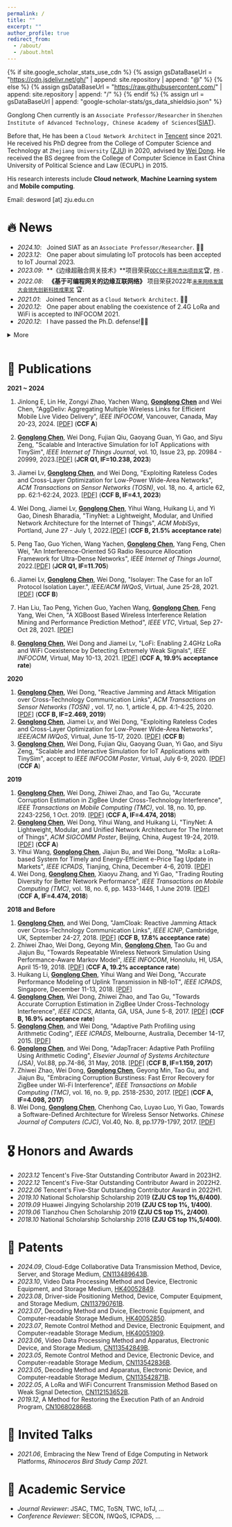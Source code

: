 ```yaml
---
permalink: /
title: ""
excerpt: ""
author_profile: true
redirect_from: 
  - /about/
  - /about.html
---
```


{% if site.google_scholar_stats_use_cdn %}
{% assign gsDataBaseUrl = "https://cdn.jsdelivr.net/gh/" | append: site.repository | append: "@" %}
{% else %}
{% assign gsDataBaseUrl = "https://raw.githubusercontent.com/" | append: site.repository | append: "/" %}
{% endif %}
{% assign url = gsDataBaseUrl | append: "google-scholar-stats/gs_data_shieldsio.json" %}

<span class='anchor' id='about-me'></span>


Gonglong Chen currently is an `Associate Professor/Researcher` in `Shenzhen Institute of Advanced Technology, Chinese Academy of Sciences`([SIAT](https://www.siat.ac.cn/)).

Before that, He has been a `Cloud Network Architect` in [Tencent](https://www.tencent.com/zh-cn/business.html) since 2021.
He received his PhD degree from the College of Computer Science and Technology at `Zhejiang University` ([ZJU](https://www.zju.edu.cn/)) in 2020, advised by [Wei Dong](https://dongw.emnets.cn/).
He received the BS degree from the College of Computer Science in East China University of Political Science and Law (ECUPL) in 2015. 

His research interests include **Cloud network**, **Machine Learning system** and **Mobile computing**.

Email: desword [at] zju.edu.cn 


# 🔥 News
- *2024.10*: &nbsp; Joined SIAT as an `Associate Professor/Researcher`. 🎉🎉
- *2023.12*: &nbsp; One paper about simulating IoT protocols has been accepted to IoT Journal 2023.  
- *2023.09*: &nbsp;**《边缘超融合网关技术》**项目荣获[`ODCC十周年杰出项目奖`](http://www.d1net.com/news/hyxg/579329.html)🏆, [`PR`](https://cloud.tencent.com/developer/article/2410141) .
- *2022.08*: &nbsp; **《基于可编程网关的边缘互联网络》** 项目荣获2022年[`未来网络发展大会领先创新科技成果奖`](https://www.51cto.com/article/717189.html) 🏆.
- *2021.01*: &nbsp; Joined Tencent as a `Cloud Network Architect`. 🎉🎉
- *2020.12*: &nbsp; One paper about enabling the coexistence of 2.4G LoRa and WiFi is accepted to INFOCOM 2021. 
- *2020.12*: &nbsp; I have passed the Ph.D. defense!🎉🎉

<details>
<summary>More<p style="line-height:1.4"></p></summary>
  
<ul>
  <li>[07/2021] CloudPinraffic accepted to <a href="https://2021.issre.net/">ISSRE'21</a>. Congrats to Shize!</li>
  <li>[07/2021] P4DAD accepted to <a href="https://www.sciencedirect.com/journal/computer-networks/vol/198/suppl/C">Elsevier Computer Networks</a>.</li>
  <li>[04/2021] CASD accepted to <a href="https://iwqos2021.ieee-iwqos.org/">IWQoS'21</a>.</li>
  <li>[04/2021] pSAV accepted to <a href="https://iwqos2021.ieee-iwqos.org/">IWQoS'21</a>. Congrats to Jiamin!</li>
</ul>
</details>


# 📝 Publications 

**2021 ~ 2024**

1.  Jinlong E, Lin He, Zongyi Zhao, Yachen Wang, **<u>Gonglong Chen</u>** and Wei Chen, "AggDeliv: Aggregating Multiple Wireless Links for Efficient Mobile Live Video Delivery",  *IEEE INFOCOM*, Vancouver, Canada, May 20-23, 2024. [[PDF]](https://desword.github.io/paper/infocom24-AggDeliv.pdf) (**<span class="color-text">CCF A</span>**)

1.  **<u>Gonglong Chen</u>**, Wei Dong, Fujian Qiu, Gaoyang Guan, Yi Gao, and Siyu Zeng, "Scalable and Interactive Simulation for IoT Applications with TinySim", *IEEE Internet of Things Journal*,  vol. 10, Issue 23,  pp. 20984 - 20999,  2023.[[PDF]](https://desword.github.io/paper/iotj23-tinysim.pdf) (**<span class="color-text">JCR Q1</span>, IF=10.238, 2023**)
1.  Jiamei Lv, **<u>Gonglong Chen</u>**, and Wei Dong, "Exploiting Rateless Codes and Cross-Layer Optimization for Low-Power Wide-Area Networks",  *ACM Transactions on Sensor Networks (TOSN)*, vol. 18, no. 4, article 62, pp. 62:1-62:24, 2023. [[PDF]](https://desword.github.io/paper/tosn23-eLora.pdf) (**CCF B, IF=4.1, 2023**)

1.  Wei Dong, Jiamei Lv, **<u>Gonglong Chen</u>**, Yihui Wang, Huikang Li, and Yi Gao, Dinesh Bharadia, "TinyNet: a Lightweight, Modular, and Unified Network Architecture for the Internet of Things", *ACM MobiSys*, Portland, June 27 - July 1, 2022.[[PDF]](https://desword.github.io/paper/mobisys22-tinynet.pdf) (**CCF B, 21.5% acceptance rate**)
1.  Peng Tao, Guo Yichen, Wang Yachen, **<u>Gonglong Chen</u>**, Yang Feng, Chen Wei, "An Interference-Oriented 5G Radio Resource Allocation Framework for Ultra-Dense Networks", *IEEE Internet of Things Journal*,  2022.[[PDF]](https://desword.github.io/paper/iotj22-5g.pdf) (**<span class="color-text">JCR Q1</span>, IF=11.705**)
1.  Jiamei Lv, **<u>Gonglong Chen</u>**, Wei Dong, "Isolayer: The Case for an IoT Protocol Isolation Layer.", *IEEE/ACM IWQoS*, Virtual, June 25-28, 2021. [[PDF]](#) (**CCF B**)
1.  Han Liu, Tao Peng, Yichen Guo, Yachen Wang, **<u>Gonglong Chen</u>**, Feng Yang, Wei Chen, "A XGBoost Based Wireless Interference Relation Mining and Performance Prediction Method", *IEEE VTC*, Virtual, Sep 27- Oct 28, 2021. [[PDF]](https://desword.github.io/paper/vtc21-xgboost.pdf)
1.  **<u>Gonglong Chen</u>**, Wei Dong and Jiamei Lv, "LoFi: Enabling 2.4GHz LoRa and WiFi Coexistence by Detecting Extremely Weak Signals",  *IEEE INFOCOM*, Virtual, May 10-13, 2021. [[PDF]](https://desword.github.io/paper/infocom21-lofi.pdf) (**<span class="color-text">CCF A</span>, 19.9% acceptance rate**)

**2020**

1.  **<u>Gonglong Chen</u>**, Wei Dong, "Reactive Jamming and Attack Mitigation over Cross-Technology Communication Links", *ACM Transactions on Sensor Networks (TOSN)* , vol. 17, no. 1, article 4, pp. 4:1-4:25, 2020. [[PDF]](https://desword.github.io/paper/tosn20-jamcloak.pdf) (**CCF B, IF=2.469, 2019**)
1.  **<u>Gonglong Chen</u>**, Jiamei Lv, and Wei Dong, "Exploiting Rateless Codes and Cross-Layer Optimization for Low-Power Wide-Area Networks",  *IEEE/ACM IWQoS*, Virtual, June 15-17, 2020. [[PDF]](https://desword.github.io/paper/iwqos20_eLoRa.pdf) (**CCF B**)
1.  **<u>Gonglong Chen</u>**, Wei Dong, Fujian Qiu, Gaoyang Guan, Yi Gao, and Siyu Zeng, "Scalable and Interactive Simulation for IoT Applications with TinySim", accept to *IEEE INFOCOM Poster*, Virtual, July 6-9, 2020. [[PDF]](https://desword.github.io/paper/infocom20-poster-tinysim.pdf) (**<span class="color-text">CCF A</span>**)

**2019**

1.  **<u>Gonglong Chen</u>**, Wei Dong, Zhiwei Zhao, and Tao Gu, "Accurate Corruption Estimation in ZigBee Under Cross-Technology Interference", *IEEE Transactions on Mobile Computing (TMC)*, vol. 18, no. 10, pp. 2243-2256, 1 Oct. 2019. [[PDF]](https://desword.github.io/paper/tmc19_accuest.pdf) (**<span class="color-text">CCF A</span>, IF=4.474, 2018**)
1.  **<u>Gonglong Chen</u>**, Wei Dong, Yihui Wang, and Huikang Li, "TinyNet: A Lightweight, Modular, and Unified Network Architecture for The Internet of Things", *ACM SIGCOMM Poster*, Beijing, China, Augest 19-24, 2019. [[PDF]](https://desword.github.io/paper/sigcomm19_tinynet_poster_v2.pdf) (**<span class="color-text">CCF A</span>**)
1. Yihui Wang, **<u>Gonglong Chen</u>**, Jiajun Bu, and Wei Dong, "MoRa: a LoRa-based System for Timely and Energy-Efficient e-Price Tag Update in Markets", *IEEE ICPADS*, Tianjing, China, December 4-6, 2019. [[PDF]](https://desword.github.io/paper/icpads19-mora.pdf)
1.  Wei Dong, **<u>Gonglong Chen</u>**, Xiaoyu Zhang, and Yi Gao, "Trading Routing Diversity for Better Network Performance", *IEEE Transactions on Mobile Computing (TMC)*, vol. 18, no. 6, pp. 1433-1446, 1 June 2019. [[PDF]](https://desword.github.io/paper/tmc18_flexcut.pdf) (**<span class="color-text">CCF A</span>, IF=4.474, 2018**)


**2018 and Before**

1.  **<u>Gonglong Chen</u>**, and Wei Dong, "JamCloak: Reactive Jamming Attack over Cross-Technology Communication Links", *IEEE ICNP*, Cambridge, UK, September 24-27, 2018. [[PDF]](https://desword.github.io/paper/icnp18_jamcloak.pdf) (**CCF B, 17.8% acceptance rate**)
1.  Zhiwei Zhao, Wei Dong, Geyong Min, **<u>Gonglong Chen</u>**, Tao Gu and Jiajun Bu, "Towards Repeatable Wireless Network Simulation Using Performance-Aware Markov Model", *IEEE INFOCOM*, Honolulu, HI, USA, April 15-19, 2018. [[PDF]](https://desword.github.io/paper/Infocom18-zhao.pdf) (**<span class="color-text">CCF A</span>, 19.2% acceptance rate**)
1.  Huikang Li, **<u>Gonglong Chen</u>**, Yihui Wang and Wei Dong, "Accurate Performance Modeling of Uplink Transmission in NB-IoT", *IEEE ICPADS*, Singapore, December 11-13, 2018. [[PDF]](https://desword.github.io/paper/icpads18_nblink.pdf)
1.  **<u>Gonglong Chen</u>**, Wei Dong, Zhiwei Zhao, and Tao Gu, "Towards Accurate Corruption Estimation in ZigBee Under Cross-Technology Interference", *IEEE ICDCS*, Atlanta, GA, USA, June 5-8, 2017. [[PDF]](https://desword.github.io/paper/icdcs17_AccuEst.pdf) (**CCF B, 16.9% acceptance rate**)
1.  **<u>Gonglong Chen</u>**, and Wei Dong, "Adaptive Path Profiling using Arithmetic Coding", *IEEE ICPADS*, Melbourne, Australia, December 14-17, 2015. [[PDF]](https://desword.github.io/paper/icpads15_adaptracer.pdf)
1.  **<u>Gonglong Chen</u>**, and Wei Dong, "AdapTracer: Adaptive Path Profiling Using Arithmetic Coding", *Elsevier Journal of Systems Architecture (JSA)*, Vol.88, pp.74-86, 31 May, 2018. [[PDF]](https://desword.github.io/paper/jsa18_adaptracer.pdf) (**CCF B, IF=1.159, 2017**)
1.  Zhiwei Zhao, Wei Dong, **<u>Gonglong Chen</u>**, Geyong Min, Tao Gu, and Jiajun Bu, "Embracing Corruption Burstiness: Fast Error Recovery for ZigBee under Wi-Fi Interference", *IEEE Transactions on Mobile Computing (TMC)*, vol. 16, no. 9, pp. 2518-2530, 2017. [[PDF]](https://desword.github.io/paper/tmc-2016-embracing.pdf) (**<span class="color-text">CCF A</span>, IF=4.098, 2017**)
1.  Wei Dong, **<u>Gonglong Chen</u>**, Chenhong Cao, Luyao Luo, Yi Gao, Towards a Software-Defined Architecture for Wireless Sensor Networks. *Chinese Journal of Computers (CJC)*, Vol.40, No. 8, pp.1779-1797, 2017. [[PDF]](https://desword.github.io/paper/DW0315-2017315152626.pdf)



# 🎖 Honors and Awards
- *2023.12* Tencent's Five-Star Outstanding Contributor Award in 2023H2.
- *2022.12* Tencent's Five-Star Outstanding Contributor Award in 2022H2.
- *2022.06* Tencent's Five-Star Outstanding Contributor Award in 2022H1.
- *2019.10* National Scholarship Scholarship 2019 **(ZJU CS top 1%,6/400)**.
- *2019.09* Huawei Jingying Scholarship 2019 **(ZJU CS top 1%, 1/400)**.
- *2019.06* Tianzhou Chen Scholarship 2019 **(ZJU CS top 1%, 2/400)**.
- *2018.10* National Scholarship Scholarship 2018 **(ZJU CS top 1%,5/400)**.

# 📜 Patents
- *2024.09*, Cloud-Edge Collaborative Data Transmission Method, Device, Server, and Storage Medium, [CN113489643B](https://desword.github.io/patents/大陆专利-云边协同的数据传输方法、装置、服务器及存储介质-ZL202110793799.4.pdf).
- *2023.10*, Video Data Processing Method and Device, Electronic Equipment, and Storage Medium, [HK40052849](https://desword.github.io/patents/大陆专利-视频数据处理方法及装置、电子设备、存储介质-ZL202110764442.3.pdf).
- *2023.08*, Driver-side Positioning Method, Device, Computer Equipment, and Storage Medium, [CN113790761B](https://desword.github.io/patents/大陆专利-驾驶端定位方法、装置、计算机设备和存储介质-ZL202111105490.8.pdf).
- *2023.07*, Decoding Method and Dvice, Electronic Equipment, and Computer-readable Storage Medium, [HK40052850](https://desword.github.io/patents/香港专利-21HK3323批予专利证明书.pdf).
- *2023.07*, Remote Control Method and Device, Electronic Equipment, and Computer-readable Storage Medium, [HK40051909](https://desword.github.io/patents/香港专利-21HK3321批予专利证明书.pdf).
- *2023.06*, Video Data Processing Method and Apparatus, Electronic Device, and Storage Medium, [CN113542849B](https://desword.github.io/patents/大陆专利-视频数据处理方法及装置、电子设备、存储介质-ZL202110764442.3.pdf).
- *2023.05*, Remote Control Method and Device, Electronic Device, and Computer-readable Storage Medium, [CN113542836B](https://desword.github.io/patents/大陆专利-远程控制方法及装置、电子设备、计算机可读存储介质-ZL202110765619.1.pdf).
- *2023.05*, Decoding Method and Apparatus, Electronic Device, and Computer-readable Storage Medium, [CN113542871B](https://desword.github.io/patents/大陆专利-解码方法及装置、电子设备、计算机可读存储介质-ZL202110764441.9.pdf).
- *2022.05*, A LoRa and WiFi Concurrent Transmission Method Based on Weak Signal Detection, [CN112153652B](#).
- *2019.12*, A Method for Restoring the Execution Path of an Android Program, [CN106802866B](#).



# 💬 Invited Talks
- *2021.06*, Embracing the New Trend of Edge Computing in Network Platforms, *Rhinoceros Bird Study Camp 2021*. 



# 🧭 Academic Service
- *Journal Reviewer*: JSAC, TMC, ToSN, TWC, IoTJ, ...
- *Conference Reviewer*: SECON, IWQoS, ICPADS, ... 

<div style="text-align: center;">
  <script type='text/javascript' id='clustrmaps' src='//cdn.clustrmaps.com/map_v2.js?cl=ffffff&w=200&t=m&d=69kNdwcXWzvIWfiTn8p5Af5Iv54yTQJ6nI1ihe9jM4A&co=2d78ad&ct=ffffff&cmo=3acc3a&cmn=ff5353'></script>
</div>

